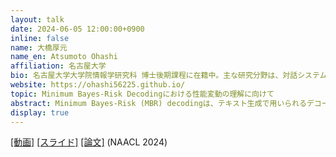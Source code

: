 ```yaml
---
layout: talk
date: 2024-06-05 12:00:00+0900
inline: false
name: 大橋厚元
name_en: Atsumoto Ohashi
affiliation: 名古屋大学
bio: 名古屋大学大学院情報学研究科 博士後期課程に在籍中。主な研究分野は、対話システムと自然言語処理。
website: https://ohashi56225.github.io/
topic: Minimum Bayes-Risk Decodingにおける性能変動の理解に向けて
abstract: Minimum Bayes-Risk (MBR) decodingは、テキスト生成で用いられるデコーディング手法の一つです。Beam search decodingなどの既存手法を上回る性能の高さから近年再び注目を集めています。MBR decodingのアルゴリズムでは、生成モデルが複数の候補文をサンプリングする工程があります。このサンプリング手法の選択がMBR decodingの性能に大きな影響を与えることが知られていますが、どのようなサンプリング手法が効果的なのかなど、MBR decodingの性能に関する理解はまだ十分に進んでいません。本トークでは、この性能変動の定量的な解釈を目指して我々が取り組んだ研究（NAACL 2024で発表予定）について紹介します。
display: true
---
```


[[動画]](https://www.youtube.com/watch?v=vJ_0KKWk9FA) [[スライド]](https://speakerdeck.com/atsumoto/minimum-bayes-risk-decoding-niokeruxing-neng-bian-dong-noli-jie-nixiang-kete-2024nian-6yue-5ri-di-59hui-nlpkorokiumu) [[論文]](https://arxiv.org/abs/2404.00752) (NAACL 2024)
